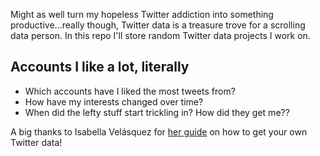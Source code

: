 Might as well turn my hopeless Twitter addiction into something productive...really though, Twitter data is a treasure trove for a scrolling data person. In this repo I'll store random Twitter data projects I work on.

## Accounts I like a lot, literally

- Which accounts have I liked the most tweets from?
- How have my interests changed over time?
- When did the lefty stuff start trickling in? How did they get me?? 

A big thanks to Isabella Velásquez for [her guide](https://ivelasq.rbind.io/blog/get-tweet-likes/) on how to get your own Twitter data!
